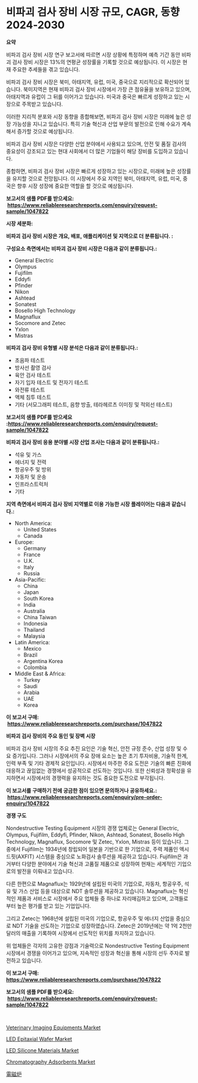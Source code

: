 <p><h1>비파괴 검사 장비 시장 규모, CAGR, 동향 2024-2030</h1></p><p><strong>요약</strong></p>
<p><p>비파괴 검사 장비 시장 연구 보고서에 따르면 시장 상황에 특정하며 예측 기간 동안 비파괴 검사 장비 시장은 13%의 연평균 성장률을 기록할 것으로 예상됩니다. 이 시장은 현재 주요한 추세들을 겪고 있습니다.</p><p>비파괴 검사 장비 시장은 북미, 아태지역, 유럽, 미국, 중국으로 지리적으로 확산되어 있습니다. 북미지역은 현재 비파괴 검사 장비 시장에서 가장 큰 점유율을 보유하고 있으며, 아태지역과 유럽이 그 뒤를 이어가고 있습니다. 미국과 중국은 빠르게 성장하고 있는 시장으로 주목받고 있습니다.</p><p>이러한 지리적 분포와 시장 동향을 종합해보면, 비파괴 검사 장비 시장은 미래에 높은 성장 가능성을 지니고 있습니다. 특히 기술 혁신과 산업 부문의 발전으로 인해 수요가 계속해서 증가할 것으로 예상됩니다.</p><p>비파괴 검사 장비 시장은 다양한 산업 분야에서 사용되고 있으며, 안전 및 품질 검사의 중요성이 강조되고 있는 현대 사회에서 더 많은 기업들이 해당 장비를 도입하고 있습니다.</p><p>종합하면, 비파괴 검사 장비 시장은 빠르게 성장하고 있는 시장으로, 미래에 높은 성장률을 유지할 것으로 전망됩니다. 이 시장에서 주요 지역인 북미, 아태지역, 유럽, 미국, 중국은 향후 시장 성장에 중요한 역할을 할 것으로 예상됩니다.</p></p>
<p><strong>보고서의 샘플 PDF를 받으세요: &nbsp;<a href="https://www.reliableresearchreports.com/enquiry/request-sample/1047822">https://www.reliableresearchreports.com/enquiry/request-sample/1047822</a></strong></p>
<p><strong>시장 세분화:</strong></p>
<p><strong> 비파괴 검사 장비 시장은 개요, 배포, 애플리케이션 및 지역으로 더 분류됩니다. :</strong></p>
<p><strong>구성요소 측면에서는 비파괴 검사 장비 시장은 다음과 같이 분류됩니다.:</strong></p>
<p><ul><li>General Electric</li><li>Olympus</li><li>Fujifilm</li><li>Eddyfi</li><li>Pfinder</li><li>Nikon</li><li>Ashtead</li><li>Sonatest</li><li>Bosello High Technology</li><li>Magnaflux</li><li>Socomore and Zetec</li><li>Yxlon</li><li>Mistras</li></ul></p>
<p><strong> 비파괴 검사 장비 유형별 시장 분석은 다음과 같이 분류됩니다.:</strong></p>
<p><ul><li>초음파 테스트</li><li>방사선 촬영 검사</li><li>육안 검사 테스트</li><li>자기 입자 테스트 및 전자기 테스트</li><li>와전류 테스트</li><li>액체 침투 테스트</li><li>기타 (서모그래피 테스트, 음향 방출, 테라헤르츠 이미징 및 적외선 테스트)</li></ul></p>
<p><strong>보고서의 샘플 PDF를 받으세요 :<a href="https://www.reliableresearchreports.com/enquiry/request-sample/1047822">https://www.reliableresearchreports.com/enquiry/request-sample/1047822</a></strong></p>
<p><strong> 비파괴 검사 장비 응용 분야별 시장 산업 조사는 다음과 같이 분류됩니다.:</strong></p>
<p><ul><li>석유 및 가스</li><li>에너지 및 전력</li><li>항공우주 및 방위</li><li>자동차 및 운송</li><li>인프라스트럭처</li><li>기타</li></ul></p>
<p><strong>지역 측면에서 비파괴 검사 장비 지역별로 이용 가능한 시장 플레이어는 다음과 같습니다.:</strong></p>
<p><ul>
    <li>
        North America:
        <ul>
            <li>United States</li>
            <li>Canada</li>
        </ul>
    </li>
    <li>
        Europe:
        <ul>
            <li>Germany</li>
            <li>France</li>
            <li>U.K.</li>
            <li>Italy</li>
            <li>Russia</li>
        </ul>
    </li>
    <li>
        Asia-Pacific:
        <ul>
            <li>China</li>
            <li>Japan</li>
            <li>South Korea</li>
            <li>India</li>
            <li>Australia</li>
            <li>China Taiwan</li>
            <li>Indonesia</li>
            <li>Thailand</li>
            <li>Malaysia</li>
        </ul>
    </li>
    <li>
        Latin America:
        <ul>
            <li>Mexico</li>
            <li>Brazil</li>
            <li>Argentina Korea</li>
            <li>Colombia</li>
        </ul>
    </li>
    <li>
        Middle East & Africa:
        <ul>
            <li>Turkey</li>
            <li>Saudi</li>
            <li>Arabia</li>
            <li>UAE</li>
            <li>Korea</li>
        </ul>
    </li>
    </ul></p>
<p><strong>이 보고서 구매: &nbsp;<a href="https://www.reliableresearchreports.com/purchase/1047822">https://www.reliableresearchreports.com/purchase/1047822</a></strong></p>
<p><strong>비파괴 검사 장비의 주요 동인 및 장벽 시장</strong></p>
<p><p>비파괴 검사 장비 시장의 주요 추진 요인은 기술 혁신, 안전 규정 준수, 산업 성장 및 수요 증가입니다. 그러나 시장에서의 주요 장애 요소는 높은 초기 투자비용, 기술적 한계, 인력 부족 및 기타 경제적 요인입니다. 시장에서 마주한 주요 도전은 기술의 빠른 진화에 대응하고 끊임없는 경쟁에서 성공적으로 선도하는 것입니다. 또한 신뢰성과 정확성을 유지하면서 시장에서의 경쟁력을 유지하는 것도 중요한 도전으로 부각됩니다.</p></p>
<p><strong>이 보고서를 구매하기 전에 궁금한 점이 있으면 문의하거나 공유하세요.: &nbsp;<a href="https://www.reliableresearchreports.com/enquiry/pre-order-enquiry/1047822">https://www.reliableresearchreports.com/enquiry/pre-order-enquiry/1047822</a></strong></p>
<p><strong>경쟁 구도</strong></p>
<p><p>Nondestructive Testing Equipment 시장의 경쟁 업체로는 General Electric, Olympus, Fujifilm, Eddyfi, Pfinder, Nikon, Ashtead, Sonatest, Bosello High Technology, Magnaflux, Socomore 및 Zetec, Yxlon, Mistras 등이 있습니다. 그 중에서 Fujifilm는 1934년에 창립되어 일본을 기반으로 한 기업으로, 주력 제품인 엑시드핏(AXFIT) 시스템을 중심으로 노화검사 솔루션을 제공하고 있습니다. Fujifilm은 과거부터 다양한 분야에서 기술 혁신과 고품질 제품으로 성장하여 현재는 세계적인 기업으로의 발전을 이뤄내고 있습니다.</p><p>다른 한편으로 Magnaflux는 1929년에 설립된 미국의 기업으로, 자동차, 항공우주, 석유 및 가스 산업 등을 대상으로 NDT 솔루션을 제공하고 있습니다. Magnaflux는 혁신적인 제품과 서비스로 시장에서 주요 업체들 중 하나로 자리매김하고 있으며, 고객들로부터 높은 평가를 받고 있는 기업입니다.</p><p>그리고 Zetec는 1968년에 설립된 미국의 기업으로, 항공우주 및 에너지 산업을 중심으로 NDT 기술을 선도하는 기업으로 성장하였습니다. Zetec은 2019년에는 약 1억 2천만 달러의 매출을 기록하여 시장에서 선도적인 위치를 차지하고 있습니다.</p><p>위 업체들은 각자의 고유한 강점과 기술력으로 Nondestructive Testing Equipment 시장에서 경쟁을 이어가고 있으며, 지속적인 성장과 혁신을 통해 시장의 선두 주자로 발전하고 있습니다.</p></p>
<p><strong>이 보고서 구매: &nbsp; <a href="https://www.reliableresearchreports.com/purchase/1047822">https://www.reliableresearchreports.com/purchase/1047822</a></strong></p>
<p><strong>보고서의 샘플 PDF를 받으세요: &nbsp;<a href="https://www.reliableresearchreports.com/enquiry/request-sample/1047822">https://www.reliableresearchreports.com/enquiry/request-sample/1047822</a></strong><strong></strong></p>
<p>&nbsp;</p>
<p><p><a href="https://issuu.com/reportprime-2/docs/veterinary-imaging-equipments-market-size-2030.ppt">Veterinary Imaging Equipments Market</a></p><p><a href="https://view.publitas.com/reportprime-1/led-epitaxial-wafer-market-analysis-and-market-size-global-industry-overview-market-segmentation-and-forecast-2024-to-2031/">LED Epitaxial Wafer Market</a></p><p><a href="https://view.publitas.com/reportprime-1/led-silicone-materials-market-provides-a-comprehensive-analysis-including-a-macro-overview-of-the-market-as-well-as-micro-details-such-as-market-size-and-competitive-landscape/">LED Silicone Materials Market</a></p><p><a href="https://scarlet-rocket-c63.notion.site/Chromatography-Adsorbents-Market-Size-and-Growth-Market-Segmentation-Regional-and-Country-Breakdow-e6433a9445cd42c8a6f7b94e10facf29">Chromatography Adsorbents Market</a></p><p><a href="https://github.com/joaejkdzgyljvo6/Market-Research-Report-List-1/blob/main/3581365194283.md">電磁炉</a></p></p>